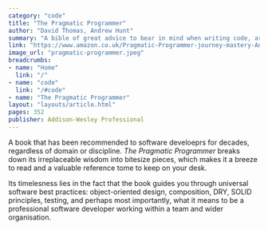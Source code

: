 ```yaml
---
category: "code"
title: "The Pragmatic Programmer"
author: "David Thomas, Andrew Hunt"
summary: "A bible of great advice to bear in mind when writing code, architecting applications and being professional with software work. Timeless information."
link: "https://www.amazon.co.uk/Pragmatic-Programmer-journey-mastery-Anniversary/dp/0135957052/ref=sr_1_2_sspa?keywords=pragmatic+programmer&qid=1636495848&s=books&sr=1-2-spons&psc=1&spLa=ZW5jcnlwdGVkUXVhbGlmaWVyPUExOUUwWk9EVEZXNFpJJmVuY3J5cHRlZElkPUEwMDQ3MTMwMUpJV0lKNkUzRzhXUSZlbmNyeXB0ZWRBZElkPUEwMjc3NTI4MzBGMEg0R0tKNzVWRCZ3aWRnZXROYW1lPXNwX2F0ZiZhY3Rpb249Y2xpY2tSZWRpcmVjdCZkb05vdExvZ0NsaWNrPXRydWU="
image_url: "pragmatic-programmer.jpeg"
breadcrumbs:
- name: "Home"
  link: "/"
- name: "code"
  link: "/#code"
- name: "The Pragmatic Programmer"
layout: "layouts/article.html"
pages: 352
publisher: Addison-Wesley Professional
---
```


A book that has been recommended to software develoeprs for decades, regardless of domain or discipline. _The Pragmatic Programmer_ breaks down its irreplaceable wisdom into bitesize pieces, which makes it a breeze to read and a valuable reference tome to keep on your desk. 

Its timelesness lies in the fact that the book guides you through universal software best practices: object-oriented design, composition, DRY, SOLID principles, testing, and perhaps most importantly, what it means to be a professional software developer working within a team and wider organisation.
